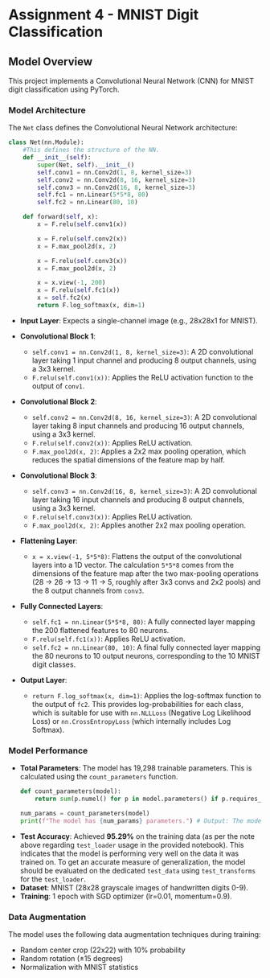# Assignment 4 - MNIST Digit Classification

## Model Overview

This project implements a Convolutional Neural Network (CNN) for MNIST digit classification using PyTorch.

### Model Architecture

The `Net` class defines the Convolutional Neural Network architecture:

```python
class Net(nn.Module):
    #This defines the structure of the NN.
    def __init__(self):
        super(Net, self).__init__()
        self.conv1 = nn.Conv2d(1, 8, kernel_size=3)
        self.conv2 = nn.Conv2d(8, 16, kernel_size=3)
        self.conv3 = nn.Conv2d(16, 8, kernel_size=3)
        self.fc1 = nn.Linear(5*5*8, 80)
        self.fc2 = nn.Linear(80, 10)

    def forward(self, x):
        x = F.relu(self.conv1(x))

        x = F.relu(self.conv2(x))
        x = F.max_pool2d(x, 2)

        x = F.relu(self.conv3(x))
        x = F.max_pool2d(x, 2)

        x = x.view(-1, 200)
        x = F.relu(self.fc1(x))
        x = self.fc2(x)
        return F.log_softmax(x, dim=1)
```

-   **Input Layer**: Expects a single-channel image (e.g., 28x28x1 for MNIST).

-   **Convolutional Block 1**:
    -   `self.conv1 = nn.Conv2d(1, 8, kernel_size=3)`: A 2D convolutional layer taking 1 input channel and producing 8 output channels, using a 3x3 kernel.
    -   `F.relu(self.conv1(x))`: Applies the ReLU activation function to the output of `conv1`.

-   **Convolutional Block 2**:
    -   `self.conv2 = nn.Conv2d(8, 16, kernel_size=3)`: A 2D convolutional layer taking 8 input channels and producing 16 output channels, using a 3x3 kernel.
    -   `F.relu(self.conv2(x))`: Applies ReLU activation.
    -   `F.max_pool2d(x, 2)`: Applies a 2x2 max pooling operation, which reduces the spatial dimensions of the feature map by half.

-   **Convolutional Block 3**:
    -   `self.conv3 = nn.Conv2d(16, 8, kernel_size=3)`: A 2D convolutional layer taking 16 input channels and producing 8 output channels, using a 3x3 kernel.
    -   `F.relu(self.conv3(x))`: Applies ReLU activation.
    -   `F.max_pool2d(x, 2)`: Applies another 2x2 max pooling operation.

-   **Flattening Layer**:
    -   `x = x.view(-1, 5*5*8)`: Flattens the output of the convolutional layers into a 1D vector. The calculation `5*5*8` comes from the dimensions of the feature map after the two max-pooling operations (28 -> 26 -> 13 -> 11 -> 5, roughly after 3x3 convs and 2x2 pools) and the 8 output channels from `conv3`.

-   **Fully Connected Layers**:
    -   `self.fc1 = nn.Linear(5*5*8, 80)`: A fully connected layer mapping the 200 flattened features to 80 neurons.
    -   `F.relu(self.fc1(x))`: Applies ReLU activation.
    -   `self.fc2 = nn.Linear(80, 10)`: A final fully connected layer mapping the 80 neurons to 10 output neurons, corresponding to the 10 MNIST digit classes.

-   **Output Layer**:
    -   `return F.log_softmax(x, dim=1)`: Applies the log-softmax function to the output of `fc2`. This provides log-probabilities for each class, which is suitable for use with `nn.NLLLoss` (Negative Log Likelihood Loss) or `nn.CrossEntropyLoss` (which internally includes Log Softmax).

### Model Performance

-   **Total Parameters**: The model has 19,298 trainable parameters. This is calculated using the `count_parameters` function.
    ```python
    def count_parameters(model):
        return sum(p.numel() for p in model.parameters() if p.requires_grad)

    num_params = count_parameters(model)
    print(f"The model has {num_params} parameters.") # Output: The model has 19298 parameters.
    ```
-   **Test Accuracy**: Achieved **95.29%** on the training data (as per the note above regarding `test_loader` usage in the provided notebook). This indicates that the model is performing very well on the data it was trained on. To get an accurate measure of generalization, the model should be evaluated on the dedicated `test_data` using `test_transforms` for the `test_loader`.
-   **Dataset**: MNIST (28x28 grayscale images of handwritten digits 0-9).
-   **Training**: 1 epoch with SGD optimizer (lr=0.01, momentum=0.9).

### Data Augmentation

The model uses the following data augmentation techniques during training:
- Random center crop (22x22) with 10% probability
- Random rotation (±15 degrees)
- Normalization with MNIST statistics
